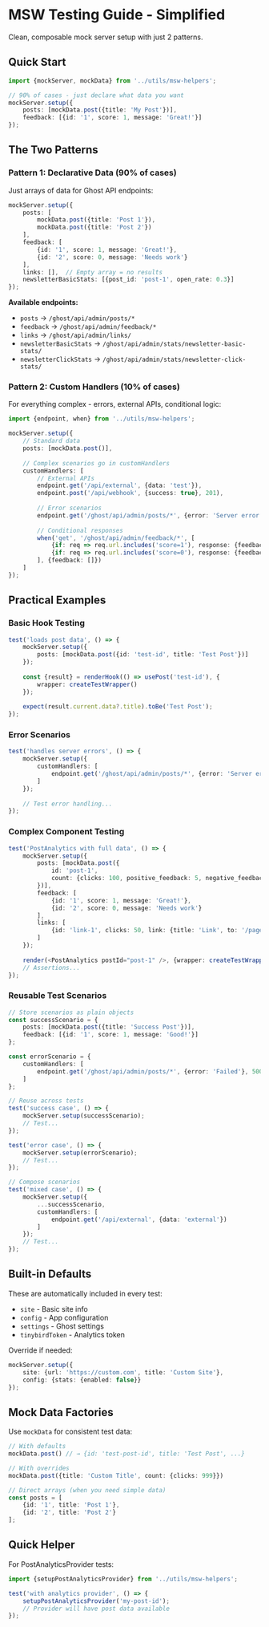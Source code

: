 # MSW Testing Guide - Simplified

Clean, composable mock server setup with just 2 patterns.

## Quick Start

```typescript
import {mockServer, mockData} from '../utils/msw-helpers';

// 90% of cases - just declare what data you want
mockServer.setup({
    posts: [mockData.post({title: 'My Post'})],
    feedback: [{id: '1', score: 1, message: 'Great!'}]
});
```

## The Two Patterns

### Pattern 1: Declarative Data (90% of cases)

Just arrays of data for Ghost API endpoints:

```typescript
mockServer.setup({
    posts: [
        mockData.post({title: 'Post 1'}),
        mockData.post({title: 'Post 2'})
    ],
    feedback: [
        {id: '1', score: 1, message: 'Great!'},
        {id: '2', score: 0, message: 'Needs work'}
    ],
    links: [],  // Empty array = no results
    newsletterBasicStats: [{post_id: 'post-1', open_rate: 0.3}]
});
```

**Available endpoints:**
- `posts` → `/ghost/api/admin/posts/*`
- `feedback` → `/ghost/api/admin/feedback/*`
- `links` → `/ghost/api/admin/links/`
- `newsletterBasicStats` → `/ghost/api/admin/stats/newsletter-basic-stats/`
- `newsletterClickStats` → `/ghost/api/admin/stats/newsletter-click-stats/`

### Pattern 2: Custom Handlers (10% of cases)

For everything complex - errors, external APIs, conditional logic:

```typescript
import {endpoint, when} from '../utils/msw-helpers';

mockServer.setup({
    // Standard data
    posts: [mockData.post()],
    
    // Complex scenarios go in customHandlers
    customHandlers: [
        // External APIs
        endpoint.get('/api/external', {data: 'test'}),
        endpoint.post('/api/webhook', {success: true}, 201),
        
        // Error scenarios  
        endpoint.get('/ghost/api/admin/posts/*', {error: 'Server error'}, 500),
        
        // Conditional responses
        when('get', '/ghost/api/admin/feedback/*', [
            {if: req => req.url.includes('score=1'), response: {feedback: positiveFeedback}},
            {if: req => req.url.includes('score=0'), response: {feedback: negativeFeedback}}
        ], {feedback: []})
    ]
});
```

## Practical Examples

### Basic Hook Testing
```typescript
test('loads post data', () => {
    mockServer.setup({
        posts: [mockData.post({id: 'test-id', title: 'Test Post'})]
    });
    
    const {result} = renderHook(() => usePost('test-id'), {
        wrapper: createTestWrapper()
    });
    
    expect(result.current.data?.title).toBe('Test Post');
});
```

### Error Scenarios
```typescript
test('handles server errors', () => {
    mockServer.setup({
        customHandlers: [
            endpoint.get('/ghost/api/admin/posts/*', {error: 'Server error'}, 500)
        ]
    });
    
    // Test error handling...
});
```

### Complex Component Testing
```typescript
test('PostAnalytics with full data', () => {
    mockServer.setup({
        posts: [mockData.post({
            id: 'post-1',
            count: {clicks: 100, positive_feedback: 5, negative_feedback: 2}
        })],
        feedback: [
            {id: '1', score: 1, message: 'Great!'},
            {id: '2', score: 0, message: 'Needs work'}
        ],
        links: [
            {id: 'link-1', clicks: 50, link: {title: 'Link', to: '/page'}}
        ]
    });
    
    render(<PostAnalytics postId="post-1" />, {wrapper: createTestWrapper()});
    // Assertions...
});
```

### Reusable Test Scenarios
```typescript
// Store scenarios as plain objects
const successScenario = {
    posts: [mockData.post({title: 'Success Post'})],
    feedback: [{id: '1', score: 1, message: 'Good!'}]
};

const errorScenario = {
    customHandlers: [
        endpoint.get('/ghost/api/admin/posts/*', {error: 'Failed'}, 500)
    ]
};

// Reuse across tests
test('success case', () => {
    mockServer.setup(successScenario);
    // Test...
});

test('error case', () => {
    mockServer.setup(errorScenario);
    // Test...
});

// Compose scenarios
test('mixed case', () => {
    mockServer.setup({
        ...successScenario,
        customHandlers: [
            endpoint.get('/api/external', {data: 'external'})
        ]
    });
    // Test...
});
```

## Built-in Defaults

These are automatically included in every test:
- `site` - Basic site info
- `config` - App configuration  
- `settings` - Ghost settings
- `tinybirdToken` - Analytics token

Override if needed:
```typescript
mockServer.setup({
    site: {url: 'https://custom.com', title: 'Custom Site'},
    config: {stats: {enabled: false}}
});
```

## Mock Data Factories

Use `mockData` for consistent test data:

```typescript
// With defaults
mockData.post() // → {id: 'test-post-id', title: 'Test Post', ...}

// With overrides  
mockData.post({title: 'Custom Title', count: {clicks: 999}})

// Direct arrays (when you need simple data)
const posts = [
    {id: '1', title: 'Post 1'},
    {id: '2', title: 'Post 2'}
];
```

## Quick Helper

For PostAnalyticsProvider tests:
```typescript
import {setupPostAnalyticsProvider} from '../utils/msw-helpers';

test('with analytics provider', () => {
    setupPostAnalyticsProvider('my-post-id');
    // Provider will have post data available
});
```